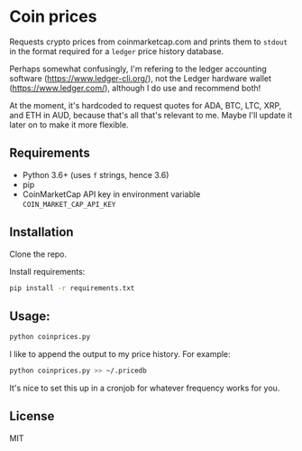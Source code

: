 # Coin prices
Requests crypto prices from coinmarketcap.com and prints them to `stdout` in the
format required for a `ledger` price history database.

Perhaps somewhat confusingly, I'm refering to the ledger accounting software
(https://www.ledger-cli.org/), not the Ledger hardware wallet (https://www.ledger.com/), although I do use and recommend both!

At the moment, it's hardcoded to request quotes for ADA, BTC, LTC, XRP, and ETH
in AUD, because that's all that's relevant to me. Maybe I'll update it later on
to make it more flexible.

## Requirements
* Python 3.6+ (uses `f` strings, hence 3.6)
* pip
* CoinMarketCap API key in environment variable `COIN_MARKET_CAP_API_KEY`

## Installation
Clone the repo.

Install requirements:
```sh
pip install -r requirements.txt
```

## Usage:
```sh
python coinprices.py
```

I like to append the output to my price history. For example:
```sh
python coinprices.py >> ~/.pricedb
```

It's nice to set this up in a cronjob for whatever frequency works for you.

## License
MIT
